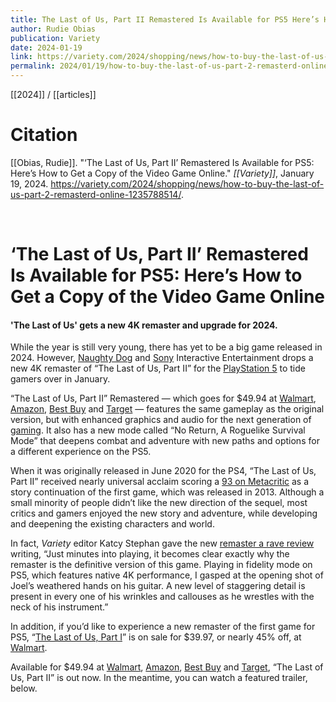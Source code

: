 ```yaml
---
title: The Last of Us, Part II Remastered Is Available for PS5 Here’s How to Get a Copy of the Video Game Online
author: Rudie Obias
publication: Variety
date: 2024-01-19
link: https://variety.com/2024/shopping/news/how-to-buy-the-last-of-us-part-2-remasterd-online-1235788514/
permalink: 2024/01/19/how-to-buy-the-last-of-us-part-2-remasterd-online-1235788514
---
```


[[2024]] / [[articles]]

# Citation

[[Obias, Rudie]]. "‘The Last of Us, Part II’ Remastered Is Available for PS5: Here’s How to Get a Copy of the Video Game Online." *[[Variety]]*, January 19, 2024. <https://variety.com/2024/shopping/news/how-to-buy-the-last-of-us-part-2-remasterd-online-1235788514/>.

<br>

# ‘The Last of Us, Part II’ Remastered Is Available for PS5: Here’s How to Get a Copy of the Video Game Online

#### 'The Last of Us' gets a new 4K remaster and upgrade for 2024.

While the year is still very young, there has yet to be a big game released in 2024. However, [Naughty Dog](https://variety.com/t/naughty-dog/) and [Sony](https://variety.com/t/sony/) Interactive Entertainment drops a new 4K remaster of “The Last of Us, Part II” for the [PlayStation 5](https://variety.com/t/playstation-5/) to tide gamers over in January.

“The Last of Us, Part II” Remastered — which goes for $49.94 at [Walmart](https://clicks.trx-hub.com/xid/pmc_0aaa4_variety?q=https%3A%2F%2Fgoto.walmart.com%2Fc%2F256585%2F565706%2F9383%3Fveh%3Daff%26sourceid%3Dimp_000011112222333344%26u%3Dhttps%253A%252F%252Fwww.walmart.com%252Fip%252FThe-Last-Of-Us-Part-II-Remastered-PlayStation-5%252F5232266741%253Fathbdg%253DL1103%2526from%253D%252Fsearch%26subId1%3DVR--%26sharedId%3DVR&p=https%3A%2F%2Fvariety.com%2F2024%2Fshopping%2Fnews%2Fhow-to-buy-the-last-of-us-part-2-remasterd-online-1235788514%2F&ref=&event_type=click), [Amazon](https://clicks.trx-hub.com/xid/pmc_0aaa4_variety?q=https%3A%2F%2Fwww.amazon.com%2FLast-Us-Part-II-Remastered-PlayStation%2Fdp%2FB0CP4DCK45%3FlinkCode%3Dll1%26tag%3Dvariety0e8-20%26linkId%3D1f0026ab067bcdc87c13839aca4362b3%26language%3Den_US%26ref_%3Das_li_ss_tl%26asc_source%3Dweb%26asc_campaign%3Dweb%26asc_refurl%3Dhttps%253A%252F%252Fvariety.com%252F2024%252Fshopping%252Fnews%252Fhow-to-buy-the-last-of-us-part-2-remasterd-online-1235788514%252F&p=https%3A%2F%2Fvariety.com%2F2024%2Fshopping%2Fnews%2Fhow-to-buy-the-last-of-us-part-2-remasterd-online-1235788514%2F&ref=&event_type=click), [Best Buy](https://clicks.trx-hub.com/xid/pmc_0aaa4_variety?q=https%3A%2F%2Fhowl.me%2FclrSpIRqOJF&p=https%3A%2F%2Fvariety.com%2F2024%2Fshopping%2Fnews%2Fhow-to-buy-the-last-of-us-part-2-remasterd-online-1235788514%2F&ref=&event_type=click) and [Target](https://clicks.trx-hub.com/xid/pmc_0aaa4_variety?q=https%3A%2F%2Fgoto.target.com%2Fc%2F256585%2F81938%2F2092%3FsubId1%3DVR--%26sharedId%3DVR%26u%3Dhttps%253A%252F%252Fwww.target.com%252Fp%252Fthe-last-of-us-part-ii-remastered-playstation-5%252F-%252FA-90548944%2523lnk%253Dsametab&p=https%3A%2F%2Fvariety.com%2F2024%2Fshopping%2Fnews%2Fhow-to-buy-the-last-of-us-part-2-remasterd-online-1235788514%2F&ref=&event_type=click) — features the same gameplay as the original version, but with enhanced graphics and audio for the next generation of [gaming](https://variety.com/t/gaming/). It also has a new mode called “No Return, A Roguelike Survival Mode” that deepens combat and adventure with new paths and options for a different experience on the PS5.

When it was originally released in June 2020 for the PS4, “The Last of Us, Part II” received nearly universal acclaim scoring a [93 on Metacritic](https://www.metacritic.com/game/the-last-of-us-part-ii-remastered/) as a story continuation of the first game, which was released in 2013. Although a small minority of people didn’t like the new direction of the sequel, most critics and gamers enjoyed the new story and adventure, while developing and deepening the existing characters and world.

In fact, _Variety_ editor Katcy Stephan gave the new [remaster a rave review](https://variety.com/2024/gaming/reviews/the-last-of-us-part-2-remastered-review-1235867182/) writing, “Just minutes into playing, it becomes clear exactly why the remaster is the definitive version of this game. Playing in fidelity mode on PS5, which features native 4K performance, I gasped at the opening shot of Joel’s weathered hands on his guitar. A new level of staggering detail is present in every one of his wrinkles and callouses as he wrestles with the neck of his instrument.”

In addition, if you’d like to experience a new remaster of the first game for PS5, “[The Last of Us, Part I](https://clicks.trx-hub.com/xid/pmc_0aaa4_variety?q=https%3A%2F%2Fgoto.walmart.com%2Fc%2F256585%2F565706%2F9383%3Fveh%3Daff%26sourceid%3Dimp_000011112222333344%26u%3Dhttps%253A%252F%252Fwww.walmart.com%252Fip%252FThe-Last-of-Us-Part-I-PlayStation-5%252F1643604134%26subId1%3DVR--%26sharedId%3DVR&p=https%3A%2F%2Fvariety.com%2F2024%2Fshopping%2Fnews%2Fhow-to-buy-the-last-of-us-part-2-remasterd-online-1235788514%2F&ref=&event_type=click)” is on sale for $39.97, or nearly 45% off, at [Walmart](https://clicks.trx-hub.com/xid/pmc_0aaa4_variety?q=https%3A%2F%2Fgoto.walmart.com%2Fc%2F256585%2F565706%2F9383%3Fveh%3Daff%26sourceid%3Dimp_000011112222333344%26u%3Dhttps%253A%252F%252Fwww.walmart.com%252Fip%252FThe-Last-of-Us-Part-I-PlayStation-5%252F1643604134%26subId1%3DVR--%26sharedId%3DVR&p=https%3A%2F%2Fvariety.com%2F2024%2Fshopping%2Fnews%2Fhow-to-buy-the-last-of-us-part-2-remasterd-online-1235788514%2F&ref=&event_type=click).

Available for $49.94 at [Walmart](https://clicks.trx-hub.com/xid/pmc_0aaa4_variety?q=https%3A%2F%2Fgoto.walmart.com%2Fc%2F256585%2F565706%2F9383%3Fveh%3Daff%26sourceid%3Dimp_000011112222333344%26u%3Dhttps%253A%252F%252Fwww.walmart.com%252Fip%252FThe-Last-Of-Us-Part-II-Remastered-PlayStation-5%252F5232266741%253Fathbdg%253DL1103%2526from%253D%252Fsearch%26subId1%3DVR--%26sharedId%3DVR&p=https%3A%2F%2Fvariety.com%2F2024%2Fshopping%2Fnews%2Fhow-to-buy-the-last-of-us-part-2-remasterd-online-1235788514%2F&ref=&event_type=click), [Amazon](https://clicks.trx-hub.com/xid/pmc_0aaa4_variety?q=https%3A%2F%2Fwww.amazon.com%2FLast-Us-Part-II-Remastered-PlayStation%2Fdp%2FB0CP4DCK45%3FlinkCode%3Dll1%26tag%3Dvariety0e8-20%26linkId%3D1f0026ab067bcdc87c13839aca4362b3%26language%3Den_US%26ref_%3Das_li_ss_tl%26asc_source%3Dweb%26asc_campaign%3Dweb%26asc_refurl%3Dhttps%253A%252F%252Fvariety.com%252F2024%252Fshopping%252Fnews%252Fhow-to-buy-the-last-of-us-part-2-remasterd-online-1235788514%252F&p=https%3A%2F%2Fvariety.com%2F2024%2Fshopping%2Fnews%2Fhow-to-buy-the-last-of-us-part-2-remasterd-online-1235788514%2F&ref=&event_type=click), [Best Buy](https://clicks.trx-hub.com/xid/pmc_0aaa4_variety?q=https%3A%2F%2Fhowl.me%2FclrSpIRqOJF&p=https%3A%2F%2Fvariety.com%2F2024%2Fshopping%2Fnews%2Fhow-to-buy-the-last-of-us-part-2-remasterd-online-1235788514%2F&ref=&event_type=click) and [Target](https://clicks.trx-hub.com/xid/pmc_0aaa4_variety?q=https%3A%2F%2Fgoto.target.com%2Fc%2F256585%2F81938%2F2092%3FsubId1%3DVR--%26sharedId%3DVR%26u%3Dhttps%253A%252F%252Fwww.target.com%252Fp%252Fthe-last-of-us-part-ii-remastered-playstation-5%252F-%252FA-90548944%2523lnk%253Dsametab&p=https%3A%2F%2Fvariety.com%2F2024%2Fshopping%2Fnews%2Fhow-to-buy-the-last-of-us-part-2-remasterd-online-1235788514%2F&ref=&event_type=click), “The Last of Us, Part II” is out now. In the meantime, you can watch a featured trailer, below.